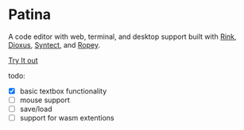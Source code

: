 # Patina

A code editor with web, terminal, and desktop support built with [Rink](https://github.com/DioxusLabs/rink), [Dioxus](https://github.com/DioxusLabs/dioxus), [Syntect](https://github.com/trishume/syntect), and [Ropey](https://github.com/cessen/ropey).

[Try It out](https://demonthos.github.io/Patina/)

todo:
- [x] basic textbox functionality
- [ ] mouse support
- [ ] save/load
- [ ] support for wasm extentions
